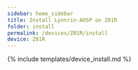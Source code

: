 ```yaml
---
sidebar: home_sidebar
title: Install Lynnrin-AOSP on Z01R
folder: install
permalink: /devices/Z01R/install
device: Z01R
---
```

{% include templates/device_install.md %}
